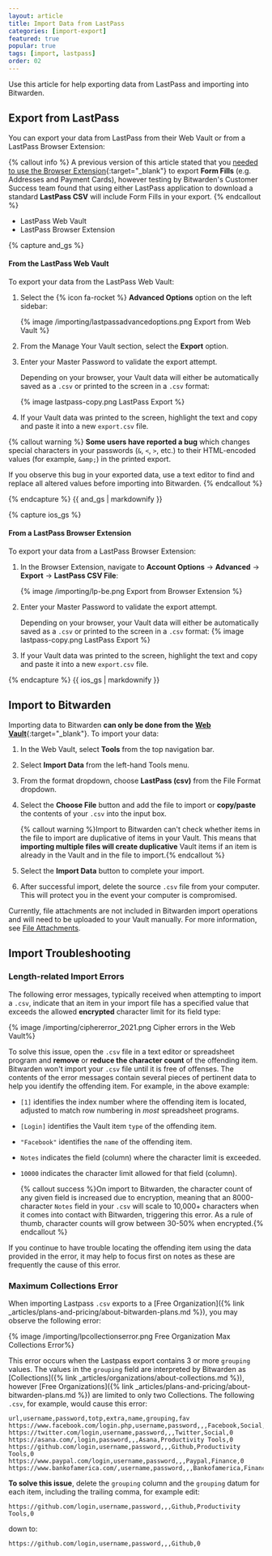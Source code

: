 ```yaml
---
layout: article
title: Import Data from LastPass
categories: [import-export]
featured: true
popular: true
tags: [import, lastpass]
order: 02
---
```


Use this article for help exporting data from LastPass and importing into Bitwarden.

## Export from LastPass

You can export your data from LastPass from their Web Vault or from a LastPass Browser Extension:

{% callout info %}
A previous version of this article stated that you [needed to use the Browser Extension](https://support.logmeininc.com/lastpass/help/how-do-i-nbsp-export-my-lastpass-form-fill-profiles){:target="\_blank"} to export **Form Fills** (e.g. Addresses and Payment Cards), however testing by Bitwarden's Customer Success team found that using either LastPass application to download a standard **LastPass CSV** will include Form Fills in your export.
{% endcallout %}

<ul class="nav nav-tabs" id="myTab" role="tablist">
  <li class="nav-item" role="presentation">
    <a class="nav-link active" id="webtab" data-bs-toggle="tab" data-target="#web" role="tab" aria-controls="browsertab" aria-selected="true">LastPass Web Vault</a>
  </li>
  <li class="nav-item" role="presentation">
    <a class="nav-link" id="browsertab" data-bs-toggle="tab" data-target="#browser" role="tab" aria-controls="browsertab" aria-selected="false">LastPass Browser Extension</a>
  </li>
</ul>

<div class="tab-content" id="clientsContent">
  <div class="tab-pane show active" id="web" role="tabpanel" aria-labelledby="webtab">
{% capture and_gs %}

#### From the LastPass Web Vault

To export your data from the LastPass Web Vault:

1. Select the {% icon fa-rocket %} **Advanced Options** option on the left sidebar:

   {% image /importing/lastpassadvancedoptions.png Export from Web Vault %}
2. From the Manage Your Vault section, select the **Export** option.
3. Enter your Master Password to validate the export attempt.

   Depending on your browser, your Vault data will either be automatically saved as a `.csv` or printed to the screen in a `.csv` format:

   {% image lastpass-copy.png LastPass Export %}
4. If your Vault data was printed to the screen, highlight the text and copy and paste it into a new `export.csv` file.

{% callout warning %}
**Some users have reported a bug** which changes special characters in your passwords (`&`, `<`, `>`, etc.) to their HTML-encoded values (for example, `&amp;`) in the printed export.

If you observe this bug in your exported data, use a text editor to find and replace all altered values before importing into Bitwarden.
{% endcallout %}

{% endcapture %}
{{ and_gs | markdownify }}
  </div>
  <div class="tab-pane" id="browser" role="tabpanel" aria-labelledby="browsertab">
{% capture ios_gs %}

#### From a LastPass Browser Extension

To export your data from a LastPass Browser Extension:

1. In the Browser Extension, navigate to **Account Options** &rarr; **Advanced** &rarr; **Export** &rarr; **LastPass CSV File**:

   {% image /importing/lp-be.png Export from Browser Extension %}
2. Enter your Master Password to validate the export attempt.

   Depending on your browser, your Vault data will either be automatically saved as a `.csv` or printed to the screen in a `.csv` format:
   {% image lastpass-copy.png LastPass Export %}
4. If your Vault data was printed to the screen, highlight the text and copy and paste it into a new `export.csv` file.


{% endcapture %}
{{ ios_gs | markdownify }}
  </div>
</div>

## Import to Bitwarden

Importing data to Bitwarden **can only be done from the** [**Web Vault**](https://vault.bitwarden.com){:target="\_blank"}. To import your data:

 1. In the Web Vault, select **Tools** from the top navigation bar.
 2. Select **Import Data** from the left-hand Tools menu.
 3. From the format dropdown, choose **LastPass (csv)** from the File Format dropdown.

 4. Select the **Choose File** button and add the file to import or **copy/paste** the contents of your `.csv` into the input box.

    {% callout warning %}Import to Bitwarden can't check whether items in the file to import are duplicative of items in your Vault. This means that **importing multiple files will create duplicative** Vault items if an item is already in the Vault and in the file to import.{% endcallout %}
 5. Select the **Import Data** button to complete your import.
 6. After successful import, delete the source `.csv` file from your computer. This will protect you in the event your computer is compromised.

 Currently, file attachments are not included in Bitwarden import operations and will need to be uploaded to your Vault manually. For more information, see [File Attachments]({{site.baseurl}}/article/attachments/#attach-a-file).

## Import Troubleshooting

### Length-related Import Errors

The following error messages, typically received when attempting to import a `.csv`, indicate that an item in your import file has a specified value that exceeds the allowed **encrypted** character limit for its field type:

{% image /importing/ciphererror_2021.png Cipher errors in the Web Vault%}

To solve this issue, open the `.csv` file in a text editor or spreadsheet program and **remove** or **reduce the character count** of the offending item. Bitwarden won't import your `.csv` file until it is free of offenses. The contents of the error messages contain several pieces of pertinent data to help you identify the offending item. For example, in the above example:

- `[1]` identifies the index number where the offending item is located, adjusted to match row numbering in *most* spreadsheet programs.
- `[Login]` identifies the Vault item `type` of the offending item.
- `"Facebook"` identifies the `name` of the offending item.
- `Notes` indicates the field (column) where the character limit is exceeded.
- `10000` indicates the character limit allowed for that field (column).

   {% callout success %}On import to Bitwarden, the character count of any given field is increased due to encryption, meaning that an 8000-character `Notes` field in your `.csv` will scale to 10,000+ characters when it comes into contact with Bitwarden, triggering this error. As a rule of thumb, character counts will grow between 30-50% when encrypted.{% endcallout %}

If you continue to have trouble locating the offending item using the data provided in the error, it may help to focus first on notes as these are frequently the cause of this error.

### Maximum Collections Error

When importing Lastpass `.csv` exports to a [Free Organization]({% link _articles/plans-and-pricing/about-bitwarden-plans.md %}), you may observe the following error:

{% image /importing/lpcollectionserror.png Free Organization Max Collections Error%}

This error occurs when the Lastpass export contains 3 or more `grouping` values. The values in the `grouping` field are interpreted by Bitwarden as [Collections]({% link _articles/organizations/about-collections.md %}), however [Free Organizations]({% link _articles/plans-and-pricing/about-bitwarden-plans.md %}) are limited to only two Collections. The following `.csv`, for example, would cause this error:

```
url,username,password,totp,extra,name,grouping,fav
https://www.facebook.com/login.php,username,password,,,Facebook,Social,0
https://twitter.com/login,username,password,,,Twitter,Social,0
https://asana.com/,login,password,,,Asana,Productivity Tools,0
https://github.com/login,username,password,,,Github,Productivity Tools,0
https://www.paypal.com/login,username,password,,,Paypal,Finance,0
https://www.bankofamerica.com/,username,password,,,Bankofamerica,Finance,0
```

**To solve this issue**, delete the `grouping` column and the `grouping` datum for each item, including the trailing comma, for example edit:

```
https://github.com/login,username,password,,,Github,Productivity Tools,0
```
down to:
```
https://github.com/login,username,password,,,Github,0
```
